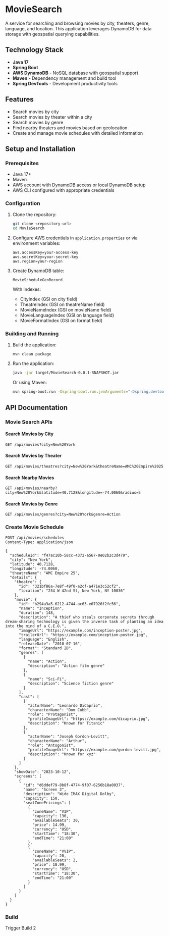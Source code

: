 # MovieSearch

A service for searching and browsing movies by city, theaters, genre, language, and location. This application leverages DynamoDB for data storage with geospatial querying capabilities.

## Technology Stack

- **Java 17**
- **Spring Boot**
- **AWS DynamoDB** - NoSQL database with geospatial support
- **Maven** - Dependency management and build tool
- **Spring DevTools** - Development productivity tools

## Features

- Search movies by city
- Search movies by theater within a city
- Search movies by genre
- Find nearby theaters and movies based on geolocation
- Create and manage movie schedules with detailed information

## Setup and Installation

### Prerequisites

- Java 17+
- Maven
- AWS account with DynamoDB access or local DynamoDB setup
- AWS CLI configured with appropriate credentials

### Configuration

1. Clone the repository:
   ```bash
   git clone <repository-url>
   cd MovieSearch
   ```

2. Configure AWS credentials in `application.properties` or via environment variables:
   ```
   aws.accessKey=your-access-key
   aws.secretKey=your-secret-key
   aws.region=your-region
   ```

3. Create DynamoDB table:
   ```
   MovieScheduleGeoRecord
   ```
   With indexes:
    - CityIndex (GSI on city field)
    - TheatreIndex (GSI on theatreName field)
    - MovieNameIndex (GSI on movieName field)
    - MovieLanguageIndex (GSI on language field)
    - MovieFormatIndex (GSI on format field)

### Building and Running

1. Build the application:
   ```bash
   mvn clean package
   ```

2. Run the application:
   ```bash
   java -jar target/MovieSearch-0.0.1-SNAPSHOT.jar
   ```

   Or using Maven:
   ```bash
   mvn spring-boot:run -Dspring-boot.run.jvmArguments="-Dspring.devtools.restart.enabled=false"
   ```

## API Documentation

### Movie Search APIs

#### Search Movies by City
```
GET /api/movies?city=New%20York
```

#### Search Movies by Theater
```
GET /api/movies/theatres?city=New%20York&theatreName=AMC%20Empire%2025
```

#### Search Nearby Movies
```
GET /api/movies/nearby?city=New%20York&latitude=40.7128&longitude=-74.0060&radius=5
```

#### Search Movies by Genre
```
GET /api/movies/genres?city=New%20York&genre=Action
```

### Create Movie Schedule

```
POST /api/movies/schedules
Content-Type: application/json

{
  "scheduleId": "f47ac10b-58cc-4372-a567-0e02b2c3d479",
  "city": "New York",
  "latitude": 40.7128,
  "longitude": -74.0060,
  "theatreName": "AMC Empire 25",
  "details": {
    "theatre": {
      "id": "321bf86a-7e8f-49f0-a2cf-a471e3c52cf2",
      "location": "234 W 42nd St, New York, NY 10036"
    },
    "movie": {
      "id": "b294a3a5-6212-4744-ac63-e07926f2fc56",
      "name": "Inception",
      "duration": 148,
      "description": "A thief who steals corporate secrets through dream-sharing technology is given the inverse task of planting an idea into the mind of a C.E.O.",
      "imageUrl": "https://example.com/inception-poster.jpg",
      "trailerUrl": "https://example.com/inception-poster.jpg",
      "language": "English",
      "releaseDate": "2010-07-16",
      "format": "Standard 2D", 
      "genres": [
        {
          "name": "Action",
          "description": "Action film genre"
        },
        {
          "name": "Sci-Fi",
          "description": "Science fiction genre"
        }
      ],
      "cast": [
        {
          "actorName": "Leonardo DiCaprio",
          "characterName": "Dom Cobb",
          "role": "Protagonist",
          "profileImageUrl": "https://example.com/dicaprio.jpg",
          "description": "Known for Titanic"
        },
        {
          "actorName": "Joseph Gordon-Levitt",
          "characterName": "Arthur",
          "role": "Antogonist",
          "profileImageUrl": "https://example.com/gordon-levitt.jpg",
          "description": "Known for xyz"
        }
      ]
    },
    "showDate": "2023-10-12",
    "screens": [
      {
        "id": "d6ddef79-8b8f-4774-9f07-6256b18a0037",
        "name": "Screen 3",
        "description": "Wide IMAX Digital Dolby",
        "capacity": 150,
        "seatZonePricings": [
          {
            "zoneName": "VIP",
            "capacity": 130,
            "availableSeats": 30,
            "price": 14.99,
            "currency": "USD",
            "startTime": "18:30",
            "endTime": "21:00"
          },
          {
            "zoneName": "VVIP",
            "capacity": 20,
            "availableSeats": 2,
            "price": 18.99,
            "currency": "USD",
            "startTime": "18:30",
            "endTime": "21:00"
          }
        ]
      }
    ]
  }
}
```
### Build
Trigger Build 2
